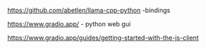 https://github.com/abetlen/llama-cpp-python -bindings

https://www.gradio.app/ - python web gui

https://www.gradio.app/guides/getting-started-with-the-js-client
